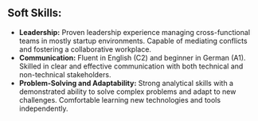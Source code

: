 ## Soft Skills:

* **Leadership:**
  Proven leadership experience managing cross-functional teams in mostly startup environments. Capable of mediating
  conflicts and fostering a collaborative workplace.
* **Communication:**
  Fluent in English (C2) and beginner in German (A1). Skilled in clear and effective communication with both technical
  and non-technical stakeholders.
* **Problem-Solving and Adaptability:**
  Strong analytical skills with a demonstrated ability to solve complex problems and adapt to new challenges.
  Comfortable learning new technologies and tools independently.